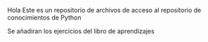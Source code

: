 Hola
Este es un repositorio de archivos de acceso al repositorio de conocimientos de Python

Se añadiran los ejercicios del libro de aprendizajes
